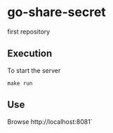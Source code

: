 # go-share-secret
first repository


## Execution

To start the server

```
make run
```

## Use

Browse http://localhost:8081`
